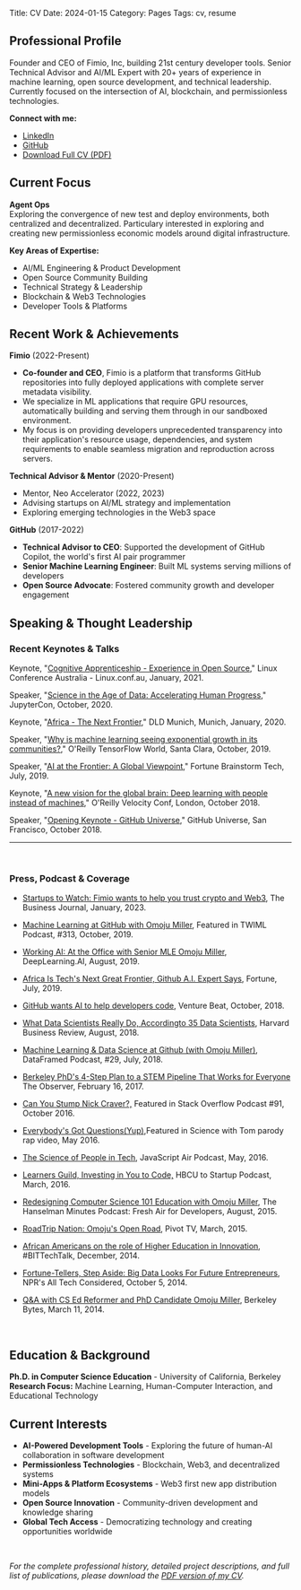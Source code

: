 Title: CV
Date: 2024-01-15
Category: Pages
Tags: cv, resume

## Professional Profile

Founder and CEO of Fimio, Inc, building 21st century developer tools. Senior Technical Advisor and AI/ML Expert with 20+ years of experience in machine learning, open source development, and technical leadership. Currently focused on the intersection of AI, blockchain, and permissionless technologies.

**Connect with me:**
- [LinkedIn](https://www.linkedin.com/in/omojumiller)
- [GitHub](https://github.com/omoju)
- [Download Full CV (PDF)](https://github.com/omoju/omoju.github.io/blob/main/Omoju_Miller_MasterCV.pdf)

## Current Focus

**Agent Ops**  
Exploring the convergence of new test and deploy environments, both centralized and decentralized. Particulary interested in exploring and creating new permissionless economic models around digital infrastructure.

**Key Areas of Expertise:**   
 - AI/ML Engineering & Product Development   
 - Open Source Community Building   
 - Technical Strategy & Leadership   
 - Blockchain & Web3 Technologies   
 - Developer Tools & Platforms  
 
## Recent Work & Achievements

**Fimio** (2022-Present)   
- **Co-founder and CEO**, Fimio is a platform that transforms GitHub repositories into fully deployed applications with complete server metadata visibility.    
- We specialize in ML applications that require GPU resources, automatically building and serving them through in our sandboxed environment.    
- My focus is on providing developers unprecedented transparency into their application's resource usage, dependencies, and system requirements to enable seamless migration and reproduction across servers.

**Technical Advisor & Mentor** (2020-Present)    
- Mentor, Neo Accelerator (2022, 2023)
- Advising startups on AI/ML strategy and implementation    
- Exploring emerging technologies in the Web3 space     

**GitHub** (2017-2022)    
- **Technical Advisor to CEO**: Supported the development of GitHub Copilot, the world's first AI pair programmer    
- **Senior Machine Learning Engineer**: Built ML systems serving millions of developers   
- **Open Source Advocate**: Fostered community growth and developer engagement   
     
## Speaking & Thought Leadership    
    
### Recent Keynotes & Talks

Keynote, "[Cognitive Apprenticeship - Experience in Open Source](https://www.youtube.com/watch?v=JShvXcL66NQ)," Linux Conference Australia - Linux.conf.au, January, 2021.

Speaker, "[Science in the Age of Data: Accelerating Human Progress](https://www.youtube.com/watch?v=JHS9yQMUzb0)," JupyterCon, October, 2020.

Keynote, "[Africa - The Next Frontier](https://www.youtube.com/watch?v=uC5ZRaK8Ebc)," DLD Munich, Munich, January, 2020.

Speaker, "[Why is machine learning seeing exponential growth in its communities?](https://www.oreilly.com/library/view/oreilly-tensorflow-world/0636920333111/video328051.html)," O'Reilly TensorFlow World, Santa Clara, October, 2019.

Speaker, "[AI at the Frontier: A Global Viewpoint](https://www.youtube.com/watch?v=NPk-y_tH7JY)," Fortune Brainstorm Tech, July, 2019.

Keynote, "[A new vision for the global brain: Deep learning with people instead of machines](https://youtu.be/Teq3pa1L7Tg)," O'Reilly Velocity Conf, London, October 2018.

Speaker, "[Opening Keynote - GitHub Universe](https://www.youtube.com/watch?v=vB5nTx5fUXM)," GitHub Universe, San Francisco, October 2018.

---
<br>

### Press, Podcast & Coverage
- [Startups to Watch: Fimio wants to help you trust crypto and Web3](https://www.bizjournals.com/sanfrancisco/inno/stories/awards/2023/01/13/startups-to-watch.html), The Business Journal, January, 2023.

- [Machine Learning at GitHub with Omoju Miller](https://twimlai.com/podcast/twimlai/machine-learning-github-omoju-miller/), Featured in TWIML Podcast, #313, October, 2019.

- [Working AI: At the Office with Senior MLE Omoju Miller](https://www.deeplearning.ai/blog/working-ai-at-the-office-with-senior-mle-omoju-miller/), DeepLearning.AI, August, 2019.

- [Africa Is Tech's Next Great Frontier, Github A.I. Expert Says](https://fortune.com/2019/07/17/africa-is-techs-next-great-frontier-github-ai/), Fortune, July, 2019.

- [GitHub wants AI to help developers code](https://venturebeat.com/ai/github-wants-ai-to-help-developers-code/), Venture Beat, October, 2018.

- [What Data Scientists Really Do, Accordingto 35 Data Scientists](https://hbr.org/2018/08/what-data-scientists-really-do-according-to-35-data-scientists), Harvard Business Review,  August, 2018.

- [Machine Learning & Data Science at Github (with Omoju Miller)](https://www.datacamp.com/community/podcast/machine-learning-github), DataFramed Podcast, #29,  July, 2018.

- [Berkeley PhD's 4-Step Plan to a STEM Pipeline That Works for Everyone](http://observer.com/2017/02/omoju-miller-etsy-stem-pipeline/) The Observer, February 16, 2017.

- [Can You Stump Nick Craver?,](https://soundcloud.com/stack-exchange/stack-overflow-podcast-91-can-you-stump-nick-craver) Featured in Stack Overflow Podcast \#91, October 2016.

- [Everybody's Got Questions(Yup)](https://www.youtube.com/watch?v=q5mmE05e82I&ab_channel=ScienceWithTom),Featured in Science with Tom parody rap video, May 2016.
- [The Science of People in Tech](http://audio.javascriptair.com/e/022-jsair-the-science-of-people-in-tech-with-kate-edwards-omoju-miller-and-steve-andrews/), JavaScript Air Podcast, May, 2016.
- [Learners Guild, Investing in You to Code,](https://www.youtube.com/watch?v=T0wQRr4RuqM&ab_channel=HBCUtoStartup) HBCU to Startup Podcast, March, 2016.
- [Redesigning Computer Science 101 Education with Omoju Miller](http://hanselminutes.com/488/redesigning-computer-science-101-education-with-omoju-miller), The Hanselman Minutes Podcast: Fresh Air for Developers, August, 2015.
- [RoadTrip Nation: Omoju's Open Road](http://roadtripnation.com/leader/omoju-miller), Pivot TV, March, 2015.
- [African Americans on the role of Higher Education in Innovation](https://www.blacksintechnology.net/the-road-to-50-podcast-african-americans-on-the-role-of-higher-education-in-innovation/), #BITTechTalk, December, 2014.
- [Fortune-Tellers, Step Aside: Big Data Looks For Future Entrepreneurs](http://www.npr.org/sections/alltechconsidered/2014/10/05/351851015/fortune-tellers-step-aside-big-data-looks-for-future-entrepreneurs), NPR's All Tech Considered, October 5, 2014.
- [Q&A with CS Ed Reformer and PhD Candidate Omoju Miller](http://best.berkeley.edu/2015/03/11/best-labber-in-berkeley-byte-qa-with-cs-ed-reformer-and-phd-candidate-omoju-miller/), Berkeley Bytes, March 11, 2014.          
<br>

## Education & Background

**Ph.D. in Computer Science Education** - University of California, Berkeley  
**Research Focus:** Machine Learning, Human-Computer Interaction, and Educational Technology

## Current Interests

- **AI-Powered Development Tools** - Exploring the future of human-AI collaboration in software development
- **Permissionless Technologies** - Blockchain, Web3, and decentralized systems
- **Mini-Apps & Platform Ecosystems** - Web3 first new app distribution models
- **Open Source Innovation** - Community-driven development and knowledge sharing
- **Global Tech Access** - Democratizing technology and creating opportunities worldwide

<br>

*For the complete professional history, detailed project descriptions, and full list of publications, please download the [PDF version of my CV](https://github.com/omoju/omoju.github.io/blob/main/Omoju_Miller_MasterCV.pdf).* 
